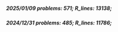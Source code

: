 ##### 2025/01/09   problems: 571;   R_lines: 13138;
##### 2024/12/31   problems: 485;   R_lines: 11786;
